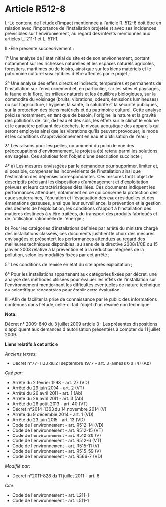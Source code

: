 # Article R512-8

I.-Le contenu de l'étude d'impact mentionnée à l'article R. 512-6 doit être en relation avec l'importance de l'installation
projetée et avec ses incidences prévisibles sur l'environnement, au regard des intérêts mentionnés aux articles L. 211-1 et
L. 511-1. 

II.-Elle présente successivement : 

1° Une analyse de l'état initial du site et de son environnement, portant notamment sur les richesses naturelles et les
espaces naturels agricoles, forestiers, maritimes ou de loisirs, ainsi que sur les biens matériels et le patrimoine culturel
susceptibles d'être affectés par le projet ; 

2° Une analyse des effets directs et indirects, temporaires et permanents de l'installation sur l'environnement et, en
particulier, sur les sites et paysages, la faune et la flore, les milieux naturels et les équilibres biologiques, sur la
commodité du voisinage (bruits, vibrations, odeurs, émissions lumineuses) ou sur l'agriculture, l'hygiène, la santé, la
salubrité et la sécurité publiques, sur la protection des biens matériels et du patrimoine culturel. Cette analyse précise
notamment, en tant que de besoin, l'origine, la nature et la gravité des pollutions de l'air, de l'eau et des sols, les
effets sur le climat le volume et le caractère polluant des déchets, le niveau acoustique des appareils qui seront employés
ainsi que les vibrations qu'ils peuvent provoquer, le mode et les conditions d'approvisionnement en eau et d'utilisation de
l'eau ; 

3° Les raisons pour lesquelles, notamment du point de vue des préoccupations d'environnement, le projet a été retenu parmi
les solutions envisagées. Ces solutions font l'objet d'une description succincte ; 

4° a) Les mesures envisagées par le demandeur pour supprimer, limiter et, si possible, compenser les inconvénients de
l'installation ainsi que l'estimation des dépenses correspondantes. Ces mesures font l'objet de descriptifs précisant les
dispositions d'aménagement et d'exploitation prévues et leurs caractéristiques détaillées. Ces documents indiquent les
performances attendues, notamment en ce qui concerne la protection des eaux souterraines, l'épuration et l'évacuation des
eaux résiduelles et des émanations gazeuses, ainsi que leur surveillance, la prévention et la gestion des déchets de
l'exploitation, les conditions d'apport à l'installation des matières destinées à y être traitées, du transport des produits
fabriqués et de l'utilisation rationnelle de l'énergie ; 

b) Pour les catégories d'installations définies par arrêté du ministre chargé des installations classées, ces documents
justifient le choix des mesures envisagées et présentent les performances attendues au regard des meilleures techniques
disponibles, au sens de la directive 2008/1/CE du 15 janvier 2008 relative à la prévention et à la réduction intégrées de la
pollution, selon les modalités fixées par cet arrêté ; 

5° Les conditions de remise en état du site après exploitation ; 

6° Pour les installations appartenant aux catégories fixées par décret, une analyse des méthodes utilisées pour évaluer les
effets de l'installation sur l'environnement mentionnant les difficultés éventuelles de nature technique ou scientifique
rencontrées pour établir cette évaluation. 

III.-Afin de faciliter la prise de connaissance par le public des informations contenues dans l'étude, celle-ci fait l'objet
d'un résumé non technique.

**Nota:**

Décret n° 2009-840 du 8 juillet 2009 article 3 : Les présentes dispositions s'appliquent aux demandes d'autorisation
présentées à compter du 11 juillet 2009.

**Liens relatifs à cet article**

_Anciens textes_:

  - Décret n°77-1133 du 21 septembre 1977 - art. 3 (alinéas 6 à 14) (Ab)

_Cité par_:

  - Arrêté du 2 février 1998 - art. 27 (VD)
  - Arrêté du 29 juin 2004 - art. 2 (VT)
  - Arrêté du 26 avril 2011 - art. 1 (Ab)
  - Arrêté du 26 avril 2011 - art. 3 (Ab)
  - Arrêté du 26 août 2013 - art. 40 (VT)
  - Décret n°2014-1363 du 14 novembre 2014 (V)
  - Arrêté du 9 décembre 2014 - art. 1 (VD)
  - Arrêté du 23 juin 2015 - art. 13 (VD)
  - Code de l'environnement - art. R512-14 (VD)
  - Code de l'environnement - art. R512-15 (VT)
  - Code de l'environnement - art. R512-28 (V)
  - Code de l'environnement - art. R512-6 (VT)
  - Code de l'environnement - art. R515-11 (V)
  - Code de l'environnement - art. R515-59 (V)
  - Code de l'environnement - art. R566-7 (VD)

_Modifié par_:

  - Décret n°2011-828 du 11 juillet 2011 - art. 6

_Cite_:

  - Code de l'environnement - art. L211-1
  - Code de l'environnement - art. L511-1
